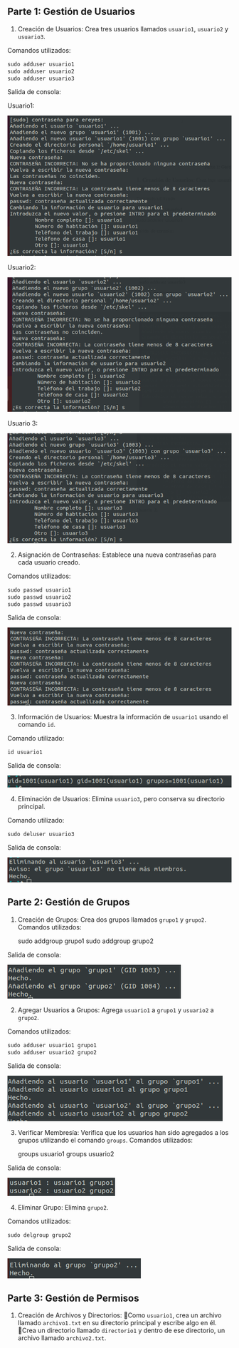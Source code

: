 ## Parte 1: Gestión de Usuarios
1. Creación de Usuarios: Crea tres usuarios llamados `usuario1`, `usuario2` y `usuario3`.

Comandos utilizados:

	sudo adduser usuario1
	sudo adduser usuario2
	sudo adduser usuario3

Salida de consola:

Usuario1:

![picture1](img/Picture1.png)

Usuario2:

![picture2](img/Picture2.png)


Usuario 3:

![picture3](img/Picture3.png)


2. Asignación de Contraseñas: Establece una nueva contraseñas para cada usuario creado.

Comandos utilizados:

	sudo passwd usuario1
	sudo passwd usuario2
	sudo passwd usuario3

Salida de consola:

![picture4](img/Picture4.png)


3. Información de Usuarios: Muestra la información de `usuario1` usando el comando `id`.

Comando utilizado:

	id usuario1

Salida de consola:

![picture5](img/Picture5.png)


4. Eliminación de Usuarios: Elimina `usuario3`, pero conserva su directorio principal.

Comando utilizado:

	sudo deluser usuario3

Salida de consola:

![picture6](img/Picture6.png)


## Parte 2: Gestión de Grupos
1. Creación de Grupos: Crea dos grupos llamados `grupo1` y `grupo2`.
Comandos utilizados:

	sudo addgroup grupo1
	sudo addgroup grupo2

Salida de consola:

![picture7](img/Picture7.png)


2. Agregar Usuarios a Grupos: Agrega `usuario1` a `grupo1` y `usuario2` a `grupo2`.

Comandos utilizados:

	sudo adduser usuario1 grupo1
	sudo adduser usuario2 grupo2

Salida de consola:

![picture8](img/Picture8.png)

3. Verificar Membresía: Verifica que los usuarios han sido agregados a los grupos utilizando el comando `groups`.
Comandos utilizados:

	groups usuario1
	groups usuario2

Salida de consola:

![picture9](img/Picture9.png)

4. Eliminar Grupo: Elimina `grupo2`.

Comandos utilizados:

	sudo delgroup grupo2

Salida de consola:

![picture10](img/Picture10.png)

## Parte 3: Gestión de Permisos
1. Creación de Archivos y Directorios:
Como `usuario1`, crea un archivo llamado `archivo1.txt` en su directorio principal y escribe algo en él.
Crea un directorio llamado `directorio1` y dentro de ese directorio, un archivo llamado `archivo2.txt`.


